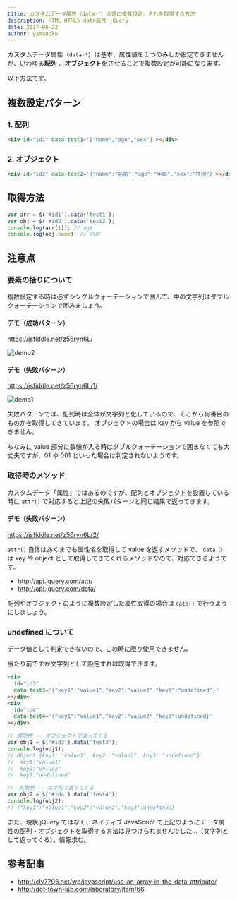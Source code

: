 ```yaml
---
title: カスタムデータ属性（data-*）の値に複数設定、それを取得する方法
description: HTML HTML5 data属性 jQuery
date: 2017-06-22
author: yamanoku
---
```


カスタムデータ属性（`data-*`）は基本、属性値を１つのみしか設定できませんが、いわゆる**配列** 、**オブジェクト**化させることで複数設定が可能になります。

以下方法です。

## 複数設定パターン

### 1. 配列

```html
<div id="id1" data-test1='["name","age","sex"]'></div>
```

### 2. オブジェクト

```html
<div id="id2" data-test2='{"name":"名前","age":"年齢","sex":"性別"}'></div>
```

## 取得方法

```js
var arr = $('#id1').data('test1');
var obj = $('#id2').data('test2');
console.log(arr[1]); // age
console.log(obj.name); // 名前
```

## 注意点

### 要素の括りについて

複数設定する時は必ずシングルクォーテーションで囲んで、中の文字列はダブルクォーテーションで囲みましょう。

#### デモ（成功パターン）

https://jsfiddle.net/z56ryn6L/

![demo2](https://i.gyazo.com/b765e53468af449c647ee78431270049.png)

#### デモ（失敗パターン）

https://jsfiddle.net/z56ryn6L/1/

![demo1](https://i.gyazo.com/f70f6b62962682d57cefdfb1779e5ce0.png)

失敗パターンでは、配列時は全体が文字列と化しているので、そこから何番目のものかを取得してきています。
オブジェクトの場合は key から value を参照できません。

ちなみに value 部分に数値が入る時はダブルクォーテーションで囲まなくても大丈夫ですが、01 や 001 といった場合は判定されないようです。

### 取得時のメソッド

カスタムデータ「属性」ではあるのですが、配列とオブジェクトを設置している時に `attr()` で対応すると上記の失敗パターンと同じ結果で返ってきます。

#### デモ（失敗パターン）

https://jsfiddle.net/z56ryn6L/2/

`attr()` 自体はあくまでも属性名を取得して value を返すメソッドで、 `data（）` は key や object として取得してきてくれるメソッドなので、対応できるようです。

- http://api.jquery.com/attr/
- http://api.jquery.com/data/

配列やオブジェクトのように複数設定した属性取得の場合は `data()` で行うようにしましょう。

### undefined について

データ値として判定できないので、この時に限り使用できません。

当たり前ですが文字列として設定すれば取得できます。

```html
<div
  id="id3"
  data-test3='{"key1":"value1","key2":"value2","key3":"undefined"}'
></div>
<div
  id="id4"
  data-test4='{"key1":"value1","key2":"value2","key3":undefined}'
></div>
```

```js
// 成功例 -- オブジェクトで返ってくる
var obj1 = $('#id3').data('test3');
console.log(obj1);
// Object {key1: "value1", key2: "value2", key3: "undefined"}
//  key1:"value1"
//  key2:"value2"
//  key3:"undefined"

//　失敗例 -- 文字列で返ってくる
var obj2 = $('#id4').data('test4');
console.log(obj2);
// {"key1":"value1","key2":"value2","key3":undefined}
```

また、現状 jQuery ではなく、ネイティブ JavaScript で上記のようにデータ属性の配列・オブジェクトを取得する方法は見つけられませんでした…（文字列として返ってくる）。情報求む。

## 参考記事

- http://cly7796.net/wp/javascript/use-an-array-in-the-data-attribute/
- http://dot-town-lab.com/laboratory/item/66

